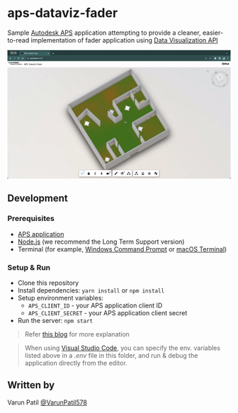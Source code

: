 # aps-dataviz-fader

Sample [Autodesk APS](https://aps.autodesk.com) application attempting to provide a cleaner,
easier-to-read implementation of fader application using [Data Visualization API](https://aps.autodesk.com/en/docs/dataviz/v1/developers_guide/overview/)

![](https://github.com/autodesk-platform-services/aps-dataviz-fader/blob/main/public/img/aps-dataviz-fader.gif)

## Development

### Prerequisites

- [APS application](https://aps.autodesk.com/en/docs/oauth/v2/tutorials/create-app)
- [Node.js](https://nodejs.org) (we recommend the Long Term Support version)
- Terminal (for example, [Windows Command Prompt](https://en.wikipedia.org/wiki/Cmd.exe)
or [macOS Terminal](https://support.apple.com/guide/terminal/welcome/mac))

### Setup & Run

- Clone this repository
- Install dependencies: `yarn install` or `npm install`
- Setup environment variables:
  - `APS_CLIENT_ID` - your APS application client ID
  - `APS_CLIENT_SECRET` - your APS application client secret
- Run the server: `npm start`

> Refer [this blog](https://aps.autodesk.com/blog/simple-implementation-fader-application-using-data-visualization) for more explanation

> When using [Visual Studio Code](https://code.visualstudio.com),
you can specify the env. variables listed above in a _.env_ file in this
folder, and run & debug the application directly from the editor.

## Written by

Varun Patil [@VarunPatil578](https://twitter.com/VarunPatil578)


